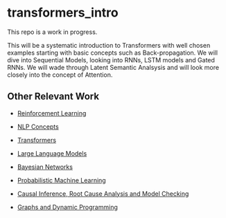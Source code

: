 # transformers_intro

This repo is a work in progress.

This will be a systematic introduction to Transformers with well chosen examples starting with basic concepts such as Back-propagation. We will dive into Sequential Models, looking into RNNs, LSTM models and Gated RNNs. We will wade through Latent Semantic Analsysis and will look more closely into the concept of Attention.  


## Other Relevant Work
 
 * [Reinforcement Learning](https://github.com/dimitarpg13/reinforcement_learning_and_game_theory/blob/main/ReinforcementLearningAndGameTheoryResources.md)

 * [NLP Concepts](https://github.com/dimitarpg13/nlp_concepts/blob/main/NLPResources.md)
 
 * [Transformers](https://github.com/dimitarpg13/transformers_intro/blob/main/TransformersResources.md)
 
 * [Large Language Models](https://github.com/dimitarpg13/large_language_models/blob/main/LargeLanguageModelsResoruces.md)
 
 * [Bayesian Networks](https://github.com/dimitarpg13/learning_bayesian_networks/blob/main/LearningBayesianNetworksResources.md)
 
 * [Probabilistic Machine Learning](https://github.com/dimitarpg13/probabilistic_machine_learning/blob/main/ProbabilisticMachineLearningResources.md)
 
 * [Causal Inference, Root Cause Analysis and Model Checking](https://github.com/dimitarpg13/root_cause_analysis_and_model_checking/blob/main/RootCauseAnalysisResources.md)
 
 * [Graphs and Dynamic Programming](https://github.com/dimitarpg13/graphs_and_dynamic_programming)
